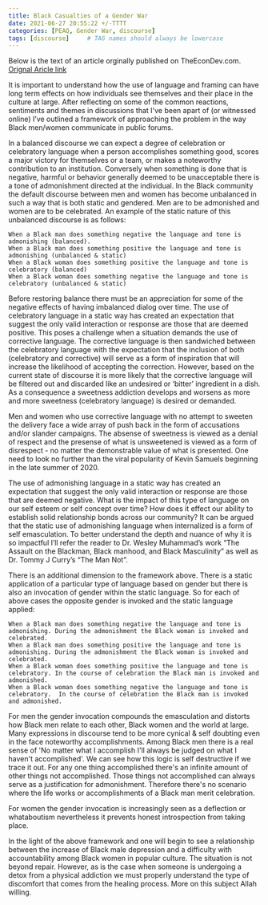 ```yaml
---
title: Black Casualties of a Gender War
date: 2021-06-27 20:55:22 +/-TTTT
categories: [PEAQ, Gender War, discourse]
tags: [discourse]     # TAG names should always be lowercase
---
```



Below is the text of an article orginally published on TheEconDev.com. 
[Orignal Aricle link](https://www.theecondev.com/black-casualties-of-a-gender-war/)

It is important to understand how the use of language and framing can have long term effects on how individuals see themselves and their place in the culture at large. After reflecting on some of the common reactions, sentiments and themes in discussions that I've been apart of (or witnessed online)  I’ve outlined a framework of approaching the problem in the way Black men/women communicate in public forums.  

In a balanced discourse we can expect a degree of celebration or celebratory language when a person accomplishes something good, scores a major victory for themselves or a team, or makes a noteworthy contribution to an institution. Conversely when something is done that is negative, harmful or behavior generally deemed to be unacceptable there is a tone of admonishment directed at the individual. In the Black community the default discourse between men and women has become unbalanced in such a way that is both static and gendered. Men are to be admonished and women are to be celebrated. An example of the static nature of this unbalanced discourse is as follows:

    When a Black man does something negative the language and tone is admonishing (balanced).
    When a Black man does something positive the language and tone is admonishing (unbalanced & static)
    When a Black woman does something positive the language and tone is celebratory (balanced)
    When a Black woman does something negative the language and tone is celebratory (unbalanced & static)

Before restoring balance there must be an appreciation for some of the negative effects of having imbalanced dialog over time. The use of celebratory language in a static way has created an expectation that suggest the only valid interaction or response are those that are deemed positive. This poses a challenge when a situation demands the use of corrective language. The corrective language is then sandwiched between the celebratory language with the expectation that the inclusion of both (celebratory and corrective) will serve as a form of inspiration that will increase the likelihood of accepting the correction. However, based on the current state of discourse it is more likely that the corrective language will be filtered out and discarded like an undesired or ‘bitter’ ingredient in a dish. As a consequence a sweetness addiction develops and worsens as more and more sweetness (celebratory language) is desired or demanded.

Men and women who use corrective language with no attempt to sweeten the delivery face a wide array of push back in the form of accusations and/or slander campaigns. The absense of sweetness is viewed as a denial of respect and the presense of what is unsweetened is viewed as a form of disrespect - no matter the demonstrable value of what is presented. One need to look no further than the viral popularity of Kevin Samuels beginning in the late summer of 2020.

The use of admonishing language in a static way has created an expectation that suggest the only valid interaction or response are those that are deemed negative. What is the impact of this type of language on our self esteem or self concept over time? How does it effect our ability to establish solid relationship bonds across our community? It can be argued that the static use of admonishing language when internalized is a form of self emasculation. To better understand the depth and nuance of why it is so impactful I’ll refer the reader to Dr. Wesley Muhammad’s work “The Assault on the Blackman, Black manhood, and Black Masculinity” as well as Dr. Tommy J Curry’s “The Man Not”.

There is an additional dimension to the framework above. There is a static application of a particular type of language based on gender but there is also an invocation of gender within the static language. So for each of above cases the opposite gender is invoked and the static language applied:

    When a Black man does something negative the language and tone is admonishing. During the admonishment the Black woman is invoked and celebrated.
    When a Black man does something positive the language and tone is admonishing. During the admonishment the Black woman is invoked and celebrated.
    When a Black woman does something positive the language and tone is celebratory. In the course of celebration the Black man is invoked and admonished.
    When a Black woman does something negative the language and tone is celebratory.  In the course of celebration the Black man is invoked and admonished.

For men the gender invocation compounds the emasculation and distorts how Black men relate to each other, Black women and the world at large. Many expressions in discourse tend to be more cynical & self doubting even in the face noteworthy accomplishments. Among Black men there is a real sense of  'No matter what I accomplish I'll always be judged on what I haven't accomplished'. We can see how this logic is self destructive if we trace it out. For any one thing accomplished there's an infinite amount of other things not accomplished. Those things not accomplished can always serve as a justification for admonishment. Therefore there's no scenario where the life works or accomplishments of a Black man merit celebration.

For women the gender invocation is increasingly seen as a deflection or whataboutism nevertheless it prevents honest introspection from taking place.

In the light of the above framework and one will begin to see a relationship between the increase of Black male depression and a difficulty with accountability among Black women in popular culture. The situation is not beyond repair. However, as is the case when someone is undergoing a detox from a physical addiction we must properly understand the type of discomfort that comes from the healing process.  More on this subject Allah willing.
